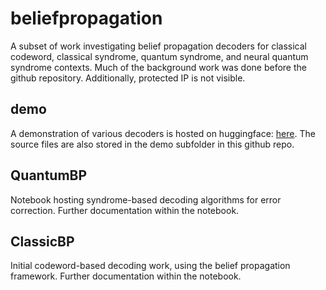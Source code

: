 # beliefpropagation
A subset of work investigating belief propagation decoders for classical codeword, classical syndrome, quantum syndrome, and neural quantum syndrome contexts. Much of the background work was done before the github repository. Additionally, protected IP is not visible. 

## demo
A demonstration of various decoders is hosted on huggingface: [here](https://huggingface.co/spaces/ramanodgers/BeliefPropagationDemo). The source files are also stored in the demo subfolder in this github repo. 

## QuantumBP 
Notebook hosting syndrome-based decoding algorithms for error correction. Further documentation within the notebook.

## ClassicBP 
Initial codeword-based decoding work, using the belief propagation framework. Further documentation within the notebook. 

